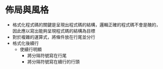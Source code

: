 # 佈局與風格
* 格式化程式碼的關鍵是呈現出程式碼的結構，邏輯正確的程式碼不會是醜的，因此應以寫出能夠呈現程式碼的結構為目標
* 對於複雜的運算式，將條件放在行尾並分行
* 格式化後續行
	* 使續行明顯
		* 將分隔符號寫在行尾
		* 將分隔符號寫在續行的行頭
<!--stackedit_data:
eyJoaXN0b3J5IjpbLTUzMTQzNzU0MywxNTY0ODQzMTMsLTExND
c1NDA2NzgsMTQ1MDUzNTgyNF19
-->